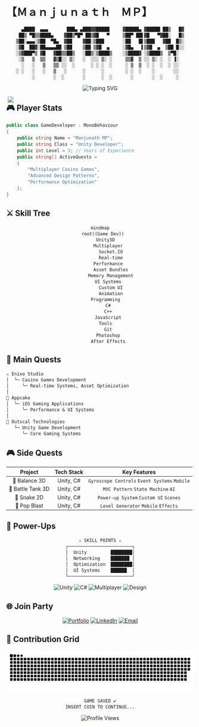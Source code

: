 # 【﻿Ｍａｎｊｕｎａｔｈ　ＭＰ】

<div align="center">

```ascii
  ▄████  ▄▄▄       ███▄ ▄███▓▓█████     ▓█████▄ ▓█████ ██▒   █▓
 ██▒ ▀█▒▒████▄    ▓██▒▀█▀ ██▒▓█   ▀     ▒██▀ ██▌▓█   ▀▓██░   █▒
▒██░▄▄▄░▒██  ▀█▄  ▓██    ▓██░▒███       ░██   █▌▒███   ▓██  █▒░
░▓█  ██▓░██▄▄▄▄██ ▒██    ▒██ ▒▓█  ▄     ░▓█▄   ▌▒▓█  ▄  ▒██ █░░
░▒▓███▀▒ ▓█   ▓██▒▒██▒   ░██▒░▒████▒    ░▒████▓ ░▒████▒  ▒▀█░  
 ░▒   ▒  ▒▒   ▓▒█░░ ▒░   ░  ░░░ ▒░ ░     ▒▒▓  ▒ ░░ ▒░ ░  ░ ▐░  
  ░   ░   ▒   ▒▒ ░░  ░      ░ ░ ░  ░     ░ ▒  ▒  ░ ░  ░  ░ ░░  
░ ░   ░   ░   ▒   ░      ░      ░        ░ ░  ░    ░       ░░  
      ░       ░  ░       ░      ░  ░       ░       ░  ░     ░  
```

![Typing SVG](https://readme-typing-svg.herokuapp.com?font=VT323&size=40&duration=3000&pause=1000&color=00FF00&center=true&vCenter=true&width=900&height=100&lines=PRESS+START;LOADING+GAME+DEVELOPER...;MULTIPLAYER+SYSTEMS+INITIALIZED;CASINO+GAMES+LOADED;READY+PLAYER+ONE)

</div>

<img align="right" width="500" src="https://media4.giphy.com/media/v1.Y2lkPTc5MGI3NjExejlkNG1wYTJ1eTVuMnN1dzRjNWNsOXAzc3hhNmZrMG1nZ3VjYzFvcCZlcD12MV9pbnRlcm5hbF9naWZfYnlfaWQmY3Q9Zw/qgQUggAC3Pfv687qPC/giphy.gif">

## 🎮 Player Stats

```cs
public class GameDeveloper : MonoBehaviour
{
    public string Name = "Manjunath MP";
    public string Class = "Unity Developer";
    public int Level = 3; // Years of Experience
    public string[] ActiveQuests = 
    {
        "Multiplayer Casino Games",
        "Advanced Design Patterns",
        "Performance Optimization"
    };
}
```

## ⚔️ Skill Tree

<div align="center">

```mermaid
mindmap
  root((Game Dev))
    Unity3D
      Multiplayer
        Socket.IO
        Real-time
      Performance
        Asset Bundles
        Memory Management
      UI Systems
        Custom UI
        Animation
    Programming
      C#
      C++
      JavaScript
    Tools
      Git
      Photoshop
      After Effects
```

</div>

## 🎲 Main Quests

```ascii
⚔️ Enixo Studio
│  └─ Casino Games Development
│     └─ Real-time Systems, Asset Optimization
│
🎯 Appcake
│  └─ iOS Gaming Applications
│     └─ Performance & UI Systems
│
🎲 Outscal Technologies
   └─ Unity Game Development
      └─ Core Gaming Systems
```

## 🎮 Side Quests

<div align="center">

| Project | Tech Stack | Key Features |
|:-------:|:----------:|:------------:|
| 🎯 Balance 3D | Unity, C# | `Gyroscope Controls` `Event Systems` `Mobile` |
| 🚀 Battle Tank 3D | Unity, C# | `MVC Pattern` `State Machine` `AI` |
| 🐍 Snake 2D | Unity, C# | `Power-up System` `Custom UI` `Scenes` |
| 💫 Pop Blast | Unity, C# | `Level Generator` `Mobile` `Effects` |

</div>

## 🌟 Power-Ups

<div align="center">

```ascii
⚔️ SKILL POINTS ⚔️
┌────────────────────────┐
│  Unity         ████████│
│  Networking    ███████ │
│  Optimization  ████████│
│  UI Systems    ██████  │
└────────────────────────┘
```

![Unity](https://img.shields.io/badge/UNITY-000000.svg?style=for-the-badge&logo=unity&logoColor=white&color=100000&labelColor=000000)
![C#](https://img.shields.io/badge/C%23-239120.svg?style=for-the-badge&logo=c-sharp&logoColor=white&color=239120&labelColor=172B4D)
![Multiplayer](https://img.shields.io/badge/MULTIPLAYER-FF4747.svg?style=for-the-badge&logo=socket.io&logoColor=white&color=FF4747&labelColor=172B4D)
![Design](https://img.shields.io/badge/DESIGN-7952B3.svg?style=for-the-badge&logo=unity&logoColor=white&color=7952B3&labelColor=172B4D)

</div>

## 🌐 Join Party

<div align="center">

[![Portfolio](https://img.shields.io/badge/VIEW_QUESTS-Portfolio-FF5722?style=for-the-badge&logo=google-chrome&logoColor=white)](https://mppavan05.wixsite.com/pavanpf)
[![LinkedIn](https://img.shields.io/badge/PARTY_UP-LinkedIn-0077B5?style=for-the-badge&logo=linkedin&logoColor=white)](https://www.linkedin.com/in/manjunath-mp-b53a1b19b)
[![Email](https://img.shields.io/badge/SEND_MESSAGE-Email-D14836?style=for-the-badge&logo=gmail&logoColor=white)](mailto:mppavan05@gmail.com)

</div>

## 🐍 Contribution Grid
![snake gif](https://github.com/mppavan05/mppavan05/blob/output/github-contribution-grid-snake-dark.svg)

<div align="center">

```ascii
GAME SAVED ✔️
INSERT COIN TO CONTINUE...
```

![Profile Views](https://komarev.com/ghpvc/?username=mppavan05&color=brightgreen&style=for-the-badge)

</div>
